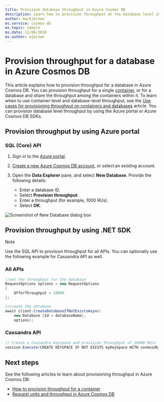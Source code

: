 ```yaml
---
title: Provision database throughput in Azure Cosmos DB
description: Learn how to provision throughput at the database level in Azure Cosmos DB
author: markjbrown
ms.service: cosmos-db
ms.topic: sample
ms.date: 11/06/2018
ms.author: mjbrown
---
```


# Provision throughput for a database in Azure Cosmos DB

This article explains how to provision throughput for a database in Azure Cosmos DB. You can provision throughput for a single [container](how-to-provision-container-throughput.md), or for a database and share the throughput among the containers within it. To learn when to use container-level and database-level throughput, see the [Use cases for provisioning throughput on containers and databases](set-throughput.md) article. You can provision database level throughput by using the Azure portal or Azure Cosmos DB SDKs.

## Provision throughput by using Azure portal

### <a id="portal-sql"></a>SQL (Core) API

1. Sign in to the [Azure portal](https://portal.azure.com/).

1. [Create a new Azure Cosmos DB account](create-sql-api-dotnet.md#create-account), or select an existing account.

1. Open the **Data Explorer** pane, and select **New Database**. Provide the following details:

   * Enter a database ID. 
   * Select **Provision throughput**.
   * Enter a throughput (for example, 1000 RUs).
   * Select **OK**.

![Screenshot of New Database dialog box](./media/how-to-provision-database-throughput/provision-database-throughput-portal-all-api.png)

## Provision throughput by using .NET SDK

> [!Note]
> Use the SQL API to provision throughput for all APIs. You can optionally use the following example for Cassandra API as well.

### <a id="dotnet-all"></a>All APIs

```csharp
//set the throughput for the database
RequestOptions options = new RequestOptions
{
    OfferThroughput = 10000
};

//create the database
await client.CreateDatabaseIfNotExistsAsync(
    new Database {Id = databaseName},  
    options);
```

### <a id="dotnet-cassandra"></a>Cassandra API

```csharp
// Create a Cassandra keyspace and provision throughput of 10000 RU/s
session.Execute(CREATE KEYSPACE IF NOT EXISTS myKeySpace WITH cosmosdb_provisioned_throughput=10000);
```

## Next steps

See the following articles to learn about provisioning throughput in Azure Cosmos DB:

* [How to provision throughput for a container](how-to-provision-container-throughput.md)
* [Request units and throughput in Azure Cosmos DB](request-units.md)
